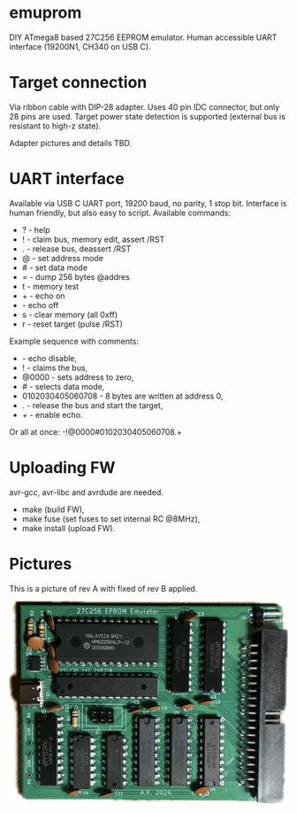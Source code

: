 # emuprom
DIY ATmega8 based 27C256 EEPROM emulator. Human accessible UART interface
(19200N1, CH340 on USB C).

# Target connection

Via ribbon cable with DIP-28 adapter. Uses 40 pin IDC connector, but only 28
pins are used. Target power state detection is supported (external bus is
resistant to high-z state).

Adapter pictures and details TBD.

# UART interface

Available via USB C UART port, 19200 baud, no parity, 1 stop bit. Interface is
human friendly, but also easy to script. Available commands:

- ? - help
- ! - claim bus, memory edit, assert /RST
- . - release bus, deassert /RST
- @ - set address mode
- \# - set data mode
- = - dump 256 bytes @addres
- t - memory test
- \+ - echo on
- \- echo off
- s - clear memory (all 0xff)
- r - reset target (pulse /RST)

Example sequence with comments:
- \- echo disable,
- ! - claims the bus,
- @0000 - sets address to zero,
- \# - selects data mode,
- 0102030405060708 - 8 bytes are written at address 0,
- . - release the bus and start the target,
- \+ - enable echo.

Or all at once: -!@0000#0102030405060708.+

# Uploading FW

avr-gcc, avr-libc and avrdude are needed.

- make (build FW),
- make fuse (set fuses to set internal RC @8MHz),
- make install (upload FW).

# Pictures

This is a picture of rev A with fixed of rev B applied.

<img src="img/top.jpeg">

